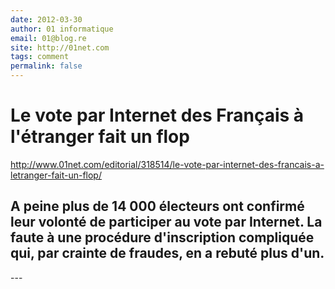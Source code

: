 ```yaml
---
date: 2012-03-30
author: 01 informatique
email: 01@blog.re
site: http://01net.com
tags: comment
permalink: false
---
```


<h1><strong>Le vote par Internet des Français à l'étranger fait un flop</strong></h1>

<p><a href="http://www.01net.com/editorial/318514/le-vote-par-internet-des-francais-a-letranger-fait-un-flop/" title="http://www.01net.com/editorial/318514/le-vote-par-internet-des-francais-a-letranger-fait-un-flop/">http://www.01net.com/editorial/318514/le-vote-par-internet-des-francais-a-letranger-fait-un-flop/</a></p>

<h2 class="title-large padding-bottomx2 blocx3 border-b-s" itemprop="description">A peine plus de 14 000 électeurs ont confirmé leur volonté de participer au vote par Internet. La faute à une procédure d'inscription compliquée qui, par crainte de fraudes, en a rebuté plus d'un.</h2>
---